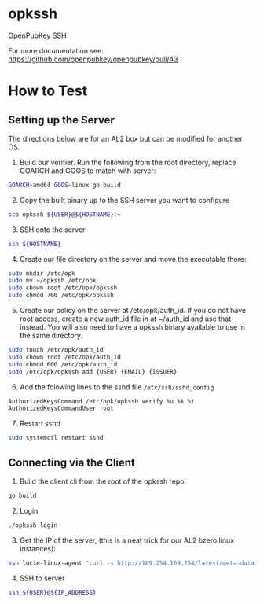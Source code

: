 # opkssh
OpenPubKey SSH

For more documentation see: https://github.com/openpubkey/openpubkey/pull/43

# How to Test
## Setting up the Server
The directions below are for an AL2 box but can be modified for another OS.

1. Build our verifier. Run the following from the root directory, replace GOARCH and GOOS to match with server:
```bash
GOARCH=amd64 GOOS=linux go build
```
2. Copy the built binary up to the SSH server you want to configure
```bash
scp opkssh ${USER}@${HOSTNAME}:~
```
3. SSH onto the server 
```bash
ssh ${HOSTNAME}
```
4. Create our file directory on the server and move the executable there:
```bash
sudo mkdir /etc/opk
sudo mv ~/opkssh /etc/opk
sudo chown root /etc/opk/opkssh
sudo chmod 700 /etc/opk/opkssh 
```
5. Create our policy on the server at /etc/opk/auth_id. If you do not have root access,
create a new auth_id file in at ~/auth_id and use that instead. You
will also need to have a opkssh binary available to use in the same directory.
```bash
sudo touch /etc/opk/auth_id
sudo chown root /etc/opk/auth_id
sudo chmod 600 /etc/opk/auth_id
sudo /etc/opk/opkssh add {USER} {EMAIL} {ISSUER}
```
6. Add the folowing lines to the sshd file `/etc/ssh/sshd_config`
```bash
AuthorizedKeysCommand /etc/opk/opkssh verify %u %k %t
AuthorizedKeysCommandUser root
```
7. Restart sshd
```bash
sudo systemctl restart sshd
```

## Connecting via the Client
1. Build the client cli from the root of the opkssh repo:
```bash
go build
```
2. Login
```bash
./opkssh login
```
3. Get the IP of the server, (this is a neat trick for our AL2 bzero linux instances):
```bash
ssh lucie-linux-agent "curl -s http://169.254.169.254/latest/meta-data/public-ipv4" 
```
4. SSH to server
```bash
ssh ${USER}@${IP_ADDRESS}
```
